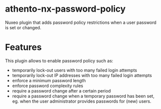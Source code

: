 # athento-nx-password-policy
Nuxeo plugin that adds password policy restrictions when a user password is set or changed.

# Features

This plugin allows to enable password policy such as:

 * temporarily lock-out users with too many failed login attempts
 * temporarily lock-out IP addresses with too many failed login attempts
 * enforce a minimum password length
 * enforce password complexity rules
 * require a password change after a certain period
 * require a password change when a temporary password has been set, eg. when the user administrator provides passwords for (new) users.
